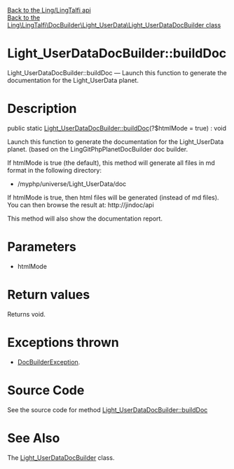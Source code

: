 [Back to the Ling/LingTalfi api](https://github.com/lingtalfi/LingTalfi/blob/master/doc/api/Ling/LingTalfi.md)<br>
[Back to the Ling\LingTalfi\DocBuilder\Light_UserData\Light_UserDataDocBuilder class](https://github.com/lingtalfi/LingTalfi/blob/master/doc/api/Ling/LingTalfi/DocBuilder/Light_UserData/Light_UserDataDocBuilder.md)


Light_UserDataDocBuilder::buildDoc
================



Light_UserDataDocBuilder::buildDoc — Launch this function to generate the documentation for the Light_UserData planet.




Description
================


public static [Light_UserDataDocBuilder::buildDoc](https://github.com/lingtalfi/LingTalfi/blob/master/doc/api/Ling/LingTalfi/DocBuilder/Light_UserData/Light_UserDataDocBuilder/buildDoc.md)(?$htmlMode = true) : void




Launch this function to generate the documentation for the Light_UserData planet.
(based on the LingGitPhpPlanetDocBuilder doc builder.

If htmlMode is true (the default),
this method will generate all files in md format in the following directory:

- /myphp/universe/Light_UserData/doc



If htmlMode is true,
then html files will be generated (instead of md files).
You can then browse the result at: http://jindoc/api



This method will also show the documentation report.




Parameters
================


- htmlMode

    


Return values
================

Returns void.


Exceptions thrown
================

- [DocBuilderException](https://github.com/lingtalfi/DocTools/blob/master/doc/api/Ling/DocTools/Exception/DocBuilderException.md).&nbsp;







Source Code
===========
See the source code for method [Light_UserDataDocBuilder::buildDoc](https://github.com/lingtalfi/LingTalfi/blob/master/DocBuilder/Light_UserData/Light_UserDataDocBuilder.php#L45-L286)


See Also
================

The [Light_UserDataDocBuilder](https://github.com/lingtalfi/LingTalfi/blob/master/doc/api/Ling/LingTalfi/DocBuilder/Light_UserData/Light_UserDataDocBuilder.md) class.



